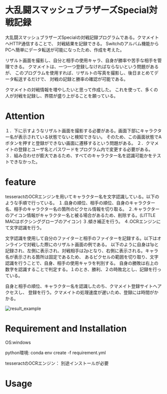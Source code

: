 # 大乱闘スマッシュブラザーズSpecial対戦記録
大乱闘スマッシュブラザーズSpecialの対戦記録プログラムである。クマメイトへHTTP通信することで、
対戦結果を記録できる。
Switchのアルバム機能からPCへ簡単にデータ転送が可能になったため、作成を考えた。

リザルト画面を撮影し、自分と相手の使用キャラ、自身が勝率や苦手な相手を管理できる。
クマメイトは、一つ一つ登録しなければならないという問題があるが、
このプログラムを使用すれば、リザルトの写真を撮影し、後日まとめてデータ転送するだけで、
対戦の記録と勝率の確認が可能である。

クマメイトの対戦情報を増やしたいと思って作成した。
これを使って、多くの人が対戦を記録し、界隈が盛り上がることを願っている。

# Attention

１．下に示すようなリザルト画面を撮影する必要がある。画面下部にキャラクター名が表示されている状態でないと検知できない。
そのため、この画面状態でAボタンを押すと登録ができない画面に遷移するという問題がある。
２．クマメイトの登録とユーザ名とパスワードをプログラム内で変更する必要がある。
３．組み合わせが膨大であるため、すべてのキャラクター名を認識可能かをテストできなかった。

# feature

tesseractのOCRエンジンを用いてキャラクター名を文字認識している。以下のような手順で行っている。
１.自身の順位、相手の順位、自身のキャラクター名、相手のキャラクター名の箇所のピクセル情報を切り取る。
２.キャラクターのアイコン情報がキャラクター名と被る場合があるため、削除する。(LITTLE MACはボクシンググローブのアイコン)
３.傾き補正を行う。
４.OCRエンジンにて文字認識を行う。

文字認識を使用して自分のファイターと相手のファイターを記録する。以下はオンラインで対戦した際にのリザルト画面の例である。
以下のように自身は1pと記録され、左側に表示され、対戦相手は2pとなり、右側に表示される。キャラ名が表示される箇所は固定であるため、
あるピクセルの範囲を切り取り、文字認識を行うことで、自身、相手の使用キャラを判別する。
自身の勝敗は右上の数字を認識することで判定する。１のとき、勝利、２の時敗北とし、記録を行っている。

自身と相手の順位、キャラクター名を認識したのち、クマメイト登録サイトへアクセスし、
登録を行う。クマメイトの処理速度が遅いため、登録には時間がかかる。

![result_example](https://user-images.githubusercontent.com/18396212/168417513-69198637-a6d6-4b02-9f62-af6f0eb9ac68.jpg)

# Requirement and Installation

OS:windows


python環境:
conda env create -f requirement.yml

tesseractのOCRエンジン：
別途インストールが必要

# Usage

